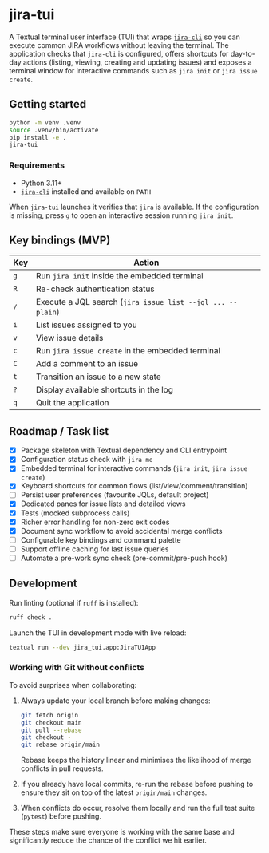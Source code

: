 # jira-tui

A Textual terminal user interface (TUI) that wraps [`jira-cli`](https://github.com/ankitpokhrel/jira-cli)
so you can execute common JIRA workflows without leaving the terminal. The application checks
that `jira-cli` is configured, offers shortcuts for day-to-day actions (listing, viewing,
creating and updating issues) and exposes a terminal window for interactive commands such as
`jira init` or `jira issue create`.

## Getting started

```bash
python -m venv .venv
source .venv/bin/activate
pip install -e .
jira-tui
```

### Requirements

* Python 3.11+
* [`jira-cli`](https://github.com/ankitpokhrel/jira-cli) installed and available on `PATH`

When `jira-tui` launches it verifies that `jira` is available. If the configuration is missing,
press `g` to open an interactive session running `jira init`.

## Key bindings (MVP)

| Key | Action |
| --- | ------ |
| `g` | Run `jira init` inside the embedded terminal |
| `R` | Re-check authentication status |
| `/` | Execute a JQL search (`jira issue list --jql ... --plain`) |
| `i` | List issues assigned to you |
| `v` | View issue details |
| `c` | Run `jira issue create` in the embedded terminal |
| `C` | Add a comment to an issue |
| `t` | Transition an issue to a new state |
| `?` | Display available shortcuts in the log |
| `q` | Quit the application |

## Roadmap / Task list

- [x] Package skeleton with Textual dependency and CLI entrypoint
- [x] Configuration status check with `jira me`
- [x] Embedded terminal for interactive commands (`jira init`, `jira issue create`)
- [x] Keyboard shortcuts for common flows (list/view/comment/transition)
- [ ] Persist user preferences (favourite JQLs, default project)
- [x] Dedicated panes for issue lists and detailed views
- [x] Tests (mocked subprocess calls)
- [x] Richer error handling for non-zero exit codes
- [x] Document sync workflow to avoid accidental merge conflicts
- [ ] Configurable key bindings and command palette
- [ ] Support offline caching for last issue queries
- [ ] Automate a pre-work sync check (pre-commit/pre-push hook)

## Development

Run linting (optional if `ruff` is installed):

```bash
ruff check .
```

Launch the TUI in development mode with live reload:

```bash
textual run --dev jira_tui.app:JiraTUIApp
```

### Working with Git without conflicts

To avoid surprises when collaborating:

1. Always update your local branch before making changes:

   ```bash
   git fetch origin
   git checkout main
   git pull --rebase
   git checkout -
   git rebase origin/main
   ```

   Rebase keeps the history linear and minimises the likelihood of merge conflicts in pull
   requests.

2. If you already have local commits, re-run the rebase before pushing to ensure they sit on
   top of the latest `origin/main` changes.

3. When conflicts do occur, resolve them locally and run the full test suite (`pytest`) before
   pushing.

These steps make sure everyone is working with the same base and significantly reduce the
chance of the conflict we hit earlier.


